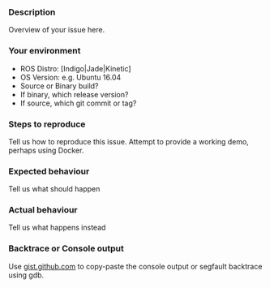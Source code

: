 ### Description

Overview of your issue here.

### Your environment
* ROS Distro: [Indigo|Jade|Kinetic]
* OS Version: e.g. Ubuntu 16.04
* Source or Binary build?
* If binary, which release version?
* If source, which git commit or tag?

### Steps to reproduce
Tell us how to reproduce this issue. Attempt to provide a working demo, perhaps using Docker.

### Expected behaviour
Tell us what should happen

### Actual behaviour
Tell us what happens instead

### Backtrace or Console output

Use [gist.github.com](gist.github.com) to copy-paste the console output or segfault backtrace using gdb.
